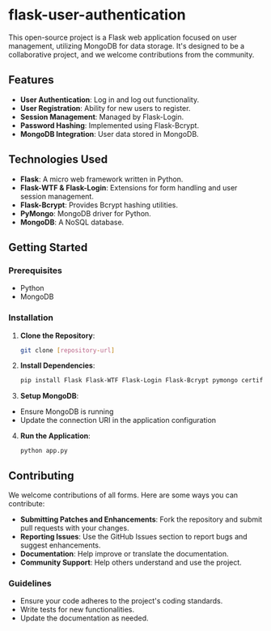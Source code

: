 # flask-user-authentication

This open-source project is a Flask web application focused on user management, utilizing MongoDB for data storage. It's designed to be a collaborative project, and we welcome contributions from the community.

## Features

- **User Authentication**: Log in and log out functionality.
- **User Registration**: Ability for new users to register.
- **Session Management**: Managed by Flask-Login.
- **Password Hashing**: Implemented using Flask-Bcrypt.
- **MongoDB Integration**: User data stored in MongoDB.

## Technologies Used

- **Flask**: A micro web framework written in Python.
- **Flask-WTF & Flask-Login**: Extensions for form handling and user session management.
- **Flask-Bcrypt**: Provides Bcrypt hashing utilities.
- **PyMongo**: MongoDB driver for Python.
- **MongoDB**: A NoSQL database.

## Getting Started

### Prerequisites

- Python
- MongoDB

### Installation

1. **Clone the Repository**:
   ```bash
   git clone [repository-url]
2. **Install Dependencies**:
   ```bash
   pip install Flask Flask-WTF Flask-Login Flask-Bcrypt pymongo certifi
   ```
3. **Setup MongoDB**:
- Ensure MongoDB is running
- Update the connection URI in the application configuration

4. **Run the Application**:
    ```
    python app.py
    ```


## Contributing
We welcome contributions of all forms. Here are some ways you can contribute:

- **Submitting Patches and Enhancements**: Fork the repository and submit pull requests with your changes.
- **Reporting Issues**: Use the GitHub Issues section to report bugs and suggest enhancements.
- **Documentation**: Help improve or translate the documentation.
- **Community Support**: Help others understand and use the project.
### Guidelines
- Ensure your code adheres to the project's coding standards.
- Write tests for new functionalities.
- Update the documentation as needed.
